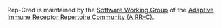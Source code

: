 Rep-Cred is maintained by the [Software Working Group](https://www.antibodysociety.org/the-airr-community/airr-working-groups/software/) 
of the [Adaptive Immune Receptor Repertoire Community (AIRR-C).](http://airr-community.org/).